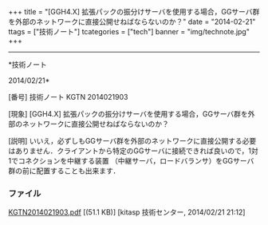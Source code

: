 ﻿+++
title = "[GGH4.X] 拡張パックの振分けサーバを使用する場合，GGサーバ群を外部のネットワークに直接公開せねばならないのか？"
date = "2014-02-21"
ttags = ["技術ノート"]
tcategories = ["tech"]
banner = "img/technote.jpg"
+++

-----------------------------------------------------------------------------------------------------------------------------

*技術ノート

2014/02/21*


[番号]
技術ノート KGTN 2014021903

[現象]
[GGH4.X]
拡張パックの振分けサーバを使用する場合，GGサーバ群を外部のネットワークに直接公開せねばならないのか？

[説明]
いいえ，必ずしもGGサーバ群を外部のネットワークに直接公開する必要はありません．クライアントから特定のGGサーバに接続できれば良いので，1対1でコネクションを中継する装置
（中継サーバ，ロードバランサ）をGGサーバ群の前に配置することも出来ます．


### ファイル

 
 


[KGTN2014021903.pdf](http://techreport.kitasp.net/attachments/download/1589/KGTN2014021903.pdf)
 [(51.1 KB)] [kitasp 技術センター, 2014/02/21
21:12]


 


 

